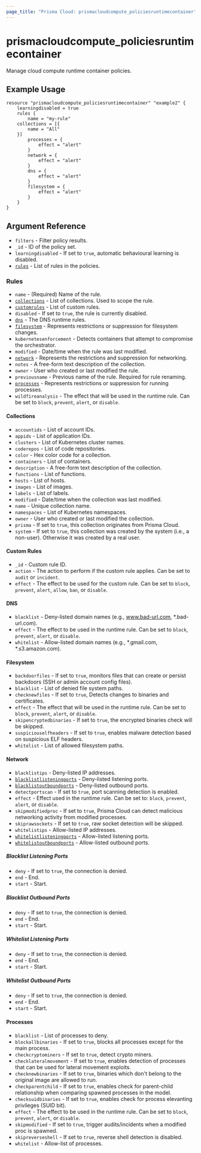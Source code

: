 ```yaml
---
page_title: "Prisma Cloud: prismacloudcompute_policiesruntimecontainer"
---
```


# prismacloudcompute_policiesruntimecontainer

Manage cloud compute runtime container policies.

## Example Usage

```hcl
resource "prismacloudcompute_policiesruntimecontainer" "example2" {
    learningdisabled = true
    rules {
        name = "my-rule"
	collections = [{
		name = "All"
	}]
        processes = {
            effect = "alert"
        }
        network = {
            effect = "alert"
        }
        dns = {
            effect = "alert"
        }
        filesystem = {
            effect = "alert"
        }
    }
}
```

## Argument Reference

* `filters` - Filter policy results.
* `_id` - ID of the policy set.
* `learningdisabled` - If set to `true`, automatic behavioural learning is disabled.
* [`rules`](#rules) - List of rules in the policies.

### Rules

* `name` - (Required) Name of the rule.
* [`collections`](#collections) - List of collections. Used to scope the rule.
* [`customrules`](#custom-rules) - List of custom rules.
* `disabled` - If set to `true`, the rule is currently disabled.
* [`dns`](#dns) - The DNS runtime rules.
* [`filesystem`](#filesystem) - Represents restrictions or suppression for filesystem changes.
* `kubernetesenforcement` - Detects containers that attempt to compromise the orchestrator.
* `modified` - Date/time when the rule was last modified.
* [`network`](#network) - Represents the restrictions and suppression for networking.
* `notes` - A free-form text description of the collection.
* `owner` - User who created or last modified the rule.
* `previousname` - Previous name of the rule. Required for rule renaming.
* [`processes`](#processes) - Represents restrictions or suppression for running processes.
* `wildfireanalysis` - The effect that will be used in the runtime rule. Can be set to `block`, `prevent`, `alert`, or `disable`.

#### Collections

* `accountids` - List of account IDs.
* `appids` - List of application IDs.
* `clusters` - List of Kubernetes cluster names.
* `coderepos` - List of code repositories.
* `color` - Hex color code for a collection.
* `containers` - List of containers.
* `description` - A free-form text description of the collection.
* `functions` - List of functions.
* `hosts` - List of hosts.
* `images` - List of images.
* `labels` - List of labels.
* `modified` - Date/time when the collection was last modified.
* `name` - Unique collection name.
* `namespaces` - List of Kubernetes namespaces.
* `owner` - User who created or last modified the collection.
* `prisma` - If set to `true`, this collection originates from Prisma Cloud.
* `system` - If set to `true`, this collection was created by the system (i.e., a non-user). Otherwise it was created by a real user.

#### Custom Rules

* `_id` - Custom rule ID.
* `action` - The action to perform if the custom rule applies. Can be set to `audit` or `incident`.
* `effect` - The effect to be used for the custom rule. Can be set to `block`, `prevent`, `alert`, `allow`, `ban`, or `disable`.

#### DNS

* `blacklist` - Deny-listed domain names (e.g., www.bad-url.com, *.bad-url.com).
* `effect` - The effect to be used in the runtime rule. Can be set to `block`, `prevent`, `alert`, or `disable`.
* `whitelist` - Allow-listed domain names (e.g., *.gmail.com, *.s3.amazon.com).

#### Filesystem

* `backdoorfiles` - If set to `true`, monitors files that can create or persist backdoors (SSH or admin account config files).
* `blacklist` - List of denied file system paths.
* `checknewfiles` - If set to `true`, Detects changes to binaries and certificates.
* `effect` - The effect that will be used in the runtime rule. Can be set to `block`, `prevent`, `alert`, or `disable`.
* `skipencryptedbinaries` - If set to `true`, the encrypted binaries check will be skipped.
* `suspiciouselfheaders` - If set to `true`, enables malware detection based on suspicious ELF headers.
* `whitelist` - List of allowed filesystem paths.

#### Network

* `blacklistips` - Deny-listed IP addresses.
* [`blacklistlisteningports`](#blacklist-listening-ports) - Deny-listed listening ports.
* [`blacklistoutboundports`](#blacklist-outbound-ports) - Deny-listed outbound ports.
* `detectportscan` - If set to `true`, port scanning detection is enabled.
* `effect` - Effect used in the runtime rule. Can be set to: `block`, `prevent`, `alert`, or `disable`.
* `skipmodifiedproc` - If set to `true`, Prisma Cloud can detect malicious networking activity from modified processes.
* `skiprawsockets` - If set to `true`, raw socket detection will be skipped.
* `whitelistips` - Allow-listed IP addresses.
* [`whitelistlisteningports`](#whitelist-listening-ports) - Allow-listed listening ports.
* [`whitelistoutboundports`](#whitelist-outbound-ports) - Allow-listed outbound ports.

##### Blacklist Listening Ports

* `deny` - If set to `true`, the connection is denied.
* `end` - End.
* `start` - Start.

##### Blacklist Outbound Ports

* `deny` - If set to `true`, the connection is denied.
* `end` - End.
* `start` - Start.

##### Whitelist Listening Ports

* `deny` - If set to `true`, the connection is denied.
* `end` - End.
* `start` - Start.

##### Whitelist Outbound Ports

* `deny` - If set to `true`, the connection is denied.
* `end` - End.
* `start` - Start.

#### Processes

* `blacklist` - List of processes to deny.
* `blockallbinaries` - If set to `true`, blocks all processes except for the main process.
* `checkcryptominers` - If set to `true`, detect crypto miners.
* `checklateralmovement` - If set to `true`, enables detection of processes that can be used for lateral movement exploits.
* `checknewbinaries` - If set to `true`, binaries which don't belong to the original image are allowed to run.
* `checkparentchild` - If set to `true`, enables check for parent-child relationship when comparing spawned processes in the model.
* `checksuidbinaries` - If set to `true`, enables check for process elevanting privileges (SUID bit).
* `effect` - The effect to be used in the runtime rule. Can be set to `block`, `prevent`, `alert`, or `disable`.
* `skipmodified` - If set to `true`, trigger audits/incidents when a modified proc is spawned.
* `skipreverseshell` - If set to `true`, reverse shell detection is disabled.
* `whitelist` - Allow-list of processes.